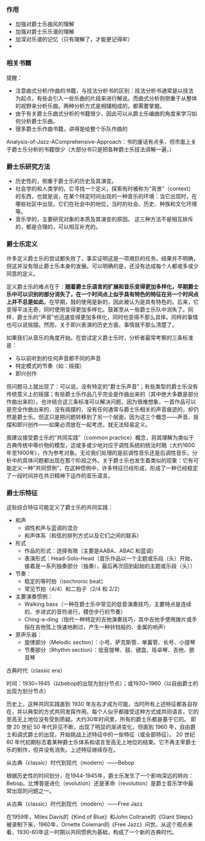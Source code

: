 
### 作用

* 加强对爵士乐曲风的理解
* 加强对爵士乐乐谱的理解
* 加深对乐谱的记忆（只有理解了，才能更记得牢）
* 



### 相关书籍

提醒：

* 注意曲式分析/作曲的书籍，与技法分析书的区别：技法分析书通常是以技法为起点，有些会引入一些乐曲的片段来进行解说。而曲式分析则侧重于从整体的视野来分析乐曲。两种分析方式是相辅相成的，都需要掌握。
* 由于有关爵士乐曲式分析的书籍很少，因此可以从爵士乐编曲的角度来学习如何分析爵士乐曲。
* 很多爵士乐作曲书籍，讲得是给整个乐队作曲的

Analysis-of-Jazz-AComprehensive-Approach：书的废话有点多，但市面上关于爵士乐分析的书籍很少（大部分书只是把各种爵士乐技法讲解一遍，）

### 爵士乐研究方法

* 历史性的，侧重于爵士乐的历史及其演变。
* 社会学的和人类学的。它寻找一个定义，探索有时被称为“背景”（context）的东西，也就是说，在某个特定时间出现的一种音乐的环境：当它出现时，在哪些社区中出现，它们在社会中的地位，当时的社会、历史、种族和文化环境等。
* 音乐学的，主要研究对象的本质及其演变的原因。
这三种方法不是相互排斥的，都是合理的，可以相互补充的。

### 爵士乐定义

许多定义爵士乐的尝试都失败了，事实证明这是一项艰巨的任务。结果并不明确，但这并没有阻止爵士乐本身的发展。可以明确的是，还没有达成每个人都或多或少同意的定义。

定义爵士乐的难点在于：**随着爵士乐语言的扩展和音乐变得更加多样化，早期爵士乐中可以识别的部分消失了，在一个时间点上似乎具有特色的特征在另一个时间点上并不总是如此**。在早期，鼓的使用是新的，因此被认为是具有特色的。后来，它变得平淡无奇，同时使用变得更加多样化。鼓甚至从一些爵士乐队中消失了。同样，爵士乐的“声音”也迅速变得更加多样化，同时也变得不那么具体。同样的事情也可以说摇摆。然而，关于即兴表演的历史方面，事情就不那么清楚了。

如果我们从音乐的角度开始。在尝试定义爵士乐时，分析者最常考察的三条标准是：
* 与以前听到的任何声音都不同的声音
* 特定模式的节奏（如：摇摆）
* 即兴创作

但问题马上就出现了：可以说，没有特定的“爵士乐声音”；有些类型的爵士乐没有传统意义上的摇摆；有些爵士乐作品几乎完全是作曲出来的（其中绝大多数是部分作曲出来的）。也许结合这三条标准可以解决问题，因为很难想象，一首作品可以是完全作曲出来的、没有摇摆的、没有任何通常与爵士乐相关的声音痕迹的，却仍然是爵士乐。但这只是把问题转移到了另一个层面，因为这三个概念——声音、摇摆和即兴创作——如果必须放在一起考虑，就无法轻易定义。

我建议接受爵士乐的“共同实践”（common practice）概念，将其理解为类似于古典传统中等价物的模型，这或多或少地对应于调性系统的统治时期（大约1600年至1900年），作为参考对象。无论我们处理的是前调性音乐还是后调性音乐，分析中的具体问题都出现在那个阶段之外。关于爵士乐也发生着类似的现象：它有可能定义一种“共同惯例”，在这种惯例中，许多特征已经形成，形成了一种已经稳定了一段时间并在共识精神下运作的音乐语言。

### 爵士乐特征

这些综合特征可能定义了爵士乐的共同实践：

* 和声
	* 调性和声与蓝调的混合
	* 和声体系（和弦的排列方式以及它们之间的联系）
* 形式
	* 作品的形式：选择有限（主要是AABA、ABAC 和蓝调）
	* 表演形式：Head-Solo-Head（音乐作品以一个主题或乐段（头）开始，接着是一系列独奏部分（独奏），最后再次回到起始的主题或乐段（头））
* 节奏：
	* 稳定的等时拍（isochronic beat）
	* 常见节拍（4/4）和二拍子（2/4 和 2/2）
* 主要演奏惯例：
	* Walking bass（一种在爵士乐中常见的低音演奏技巧，主要特点是连续的、步进式的音符进行，模仿步行的节奏）
	* Ching-a-ding（指代一种特定的吉他演奏技巧，其中吉他手使用拨片或手指在吉他弦上快速地刷过，产生一种铃铛般的、金属的响声）
* 原声乐器：
	* 旋律部分（Melodic section）：小号、萨克斯管、单簧管、长号、小提琴
	* 节奏部分（Rhythm section）：低音提琴、鼓、键盘、班卓琴、吉他、颤音琴

古典时代（classic era）

时间：1930~1945（以bebop的出现为划分节点）；或1930~1960（以自由爵士的出现为划分节点）

历史上，这种共同实践直到 1930 年左右才成为可能，当时所有上述特征都各自存在，并以典型的方式共同发挥作用。每个人似乎都接受这种方式或共同语言，它的至高无上地位没有受到质疑。大约30年时间里，所有的爵士乐都是基于它的。
即使 20 世纪 50 年代异见不断，出现了明显的渐进变化，但直到 1960 年，自由爵士和调式爵士的出现，开始挑战上述特征中的一些特征（或全部特征）。
20 世纪 60 年代初期标志着某种爵士乐体系和语言至高无上地位的结束。它不再主宰爵士乐的制作，但并没有消失。上述特征继续存在。

从古典（classic）时代到现代（modern）——Bebop

根据历史性的时间划分，在1944-1945年，爵士乐发生了一个影响深远的转向：Bebop。比博普是进化（evolution）还是革命（revolution）是爵士音乐学中最常出现的问题之一。

从古典（classic）时代到现代（modern）——Free Jazz

在1959年，Miles Davis的《Kind of Blue》和John Coltrane的《Giant Steps》被录制下来，1960年，Ornette Coleman的《Free Jazz》问世。从这个观点来看，1930-60年这一时期以共同惯例为基础，构成了一个新的古典时代。